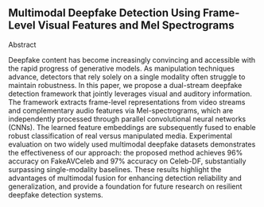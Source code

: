 ## Multimodal Deepfake Detection Using Frame-Level Visual Features and Mel Spectrograms

Abstract

Deepfake content has become increasingly convincing and accessible with the rapid progress of generative models. As manipulation techniques advance, detectors that rely solely on a single modality often struggle to maintain robustness. In this paper, we propose a dual-stream deepfake detection framework that jointly leverages visual and auditory information. The framework extracts frame-level representations from video streams and complementary audio features via Mel-spectrograms, which are independently processed through parallel convolutional neural networks (CNNs). The learned feature embeddings are subsequently fused to enable robust classification of real versus manipulated media. Experimental evaluation on two widely used multimodal deepfake datasets demonstrates the effectiveness of our approach: the proposed method achieves 96% accuracy on FakeAVCeleb and 97% accuracy on Celeb-DF, substantially surpassing single-modality baselines. These results highlight the advantages of multimodal fusion for enhancing detection reliability and generalization, and provide a foundation for future research on resilient deepfake detection systems.
